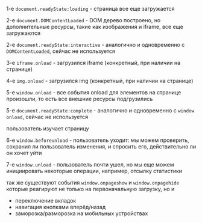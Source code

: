 1-e `document.readyState:loading` - cтраница все еще загружается

2-e `document.DOMContentLoaded` - DOM дерево построено, но дополнительные ресурсы, такие как изображения и iframe, все еще загружаются

2-e `document.readyState:interactive` - аналогично и одновременно с `DOMContentLoaded`, сейчас не используется

3-е `iframe.onload` - загрузился iframe (конкретный, при наличии на странице)

4-е `img.onload` - загрузился img (конкретный, при наличии на странице)

5-е `window.onload` - все события onload для элементов на странице произошли, то есть все внешние ресурсы подгрузились

5-е `document.readyState:complete` - аналогично и одновременно с `window onload`, сейчас не используется

пользователь изучает страницу
  
6-е `window.beforeunload` - пользователь уходит: мы можем проверить, сохранил ли пользователь изменения, и спросить его, действительно ли он хочет уйти

7-е `window.unload` - пользователь почти ушел, но мы еще можем инициировать некоторые операции, например, отсылку статистики

так же существуют события
`window.onpageshow`
и
`window.onpagehide`
которые реагируют не только на первоначальную загрузку, но и
- переключение вкладок
- навигация кнопками вперёд/назад
- заморозка/разморозка на мобильных устройствах


